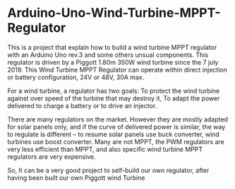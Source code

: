 # Arduino-Uno-Wind-Turbine-MPPT-Regulator
This is a project that explain how to build a wind turbine MPPT regulator with an Arduino Uno rev.3 and some others unsual components. This regulator is driven by a Piggott 1.80m 350W wind turbine since the 7 july 2019.
This Wind Turbine MPPT Regulator can operate within direct injection or battery configuration, 24V or 48V, 30A max.

For a wind turbine, a regulator has two goals: 
To protect the wind turbine against over speed of the turbine that may destroy it,
To adapt the power delivered to charge a battery or to drive an injector. 

There are many regulators on the market. However they are mostly adapted for solar panels only, and if the curve of delivered power is similar, the way to regulate is different – to resume solar panels use buck converter, wind turbines use boost converter. 
Many are not MPPT, the PWM regulators are very less efficient than MPPT, and also specific wind turbine MPPT regulators are very expensive. 

So, It can be a very good project to self-build our own regulator, after having been built our own Piggott wind Turbine
